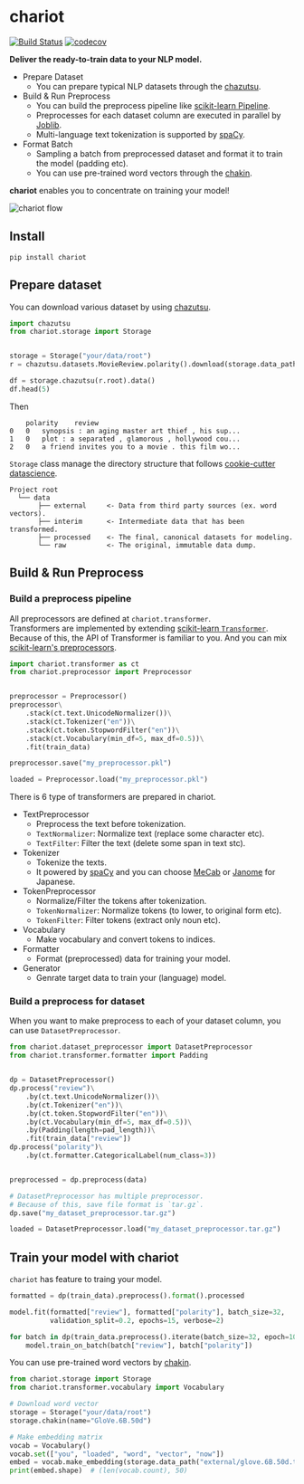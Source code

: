 # chariot

[![Build Status](https://travis-ci.org/chakki-works/chariot.svg?branch=master)](https://travis-ci.org/chakki-works/chariot)
[![codecov](https://codecov.io/gh/chakki-works/chariot/branch/master/graph/badge.svg)](https://codecov.io/gh/chakki-works/chariot)

**Deliver the ready-to-train data to your NLP model.**


* Prepare Dataset
  * You can prepare typical NLP datasets through the [chazutsu](https://github.com/chakki-works/chazutsu).
* Build & Run Preprocess
  * You can build the preprocess pipeline like [scikit-learn Pipeline](http://scikit-learn.org/stable/modules/generated/sklearn.pipeline.Pipeline.html).
  * Preprocesses for each dataset column are executed in parallel by [Joblib](https://pythonhosted.org/joblib/index.html).
  * Multi-language text tokenization is supported by [spaCy](https://spacy.io/).
* Format Batch
  * Sampling a batch from preprocessed dataset and format it to train the model (padding etc).
  * You can use pre-trained word vectors through the [chakin](https://github.com/chakki-works/chakin).

**chariot** enables you to concentrate on training your model!

![chariot flow](./docs/images/chariot_feature.gif)

## Install

```
pip install chariot
```

## Prepare dataset

You can download various dataset by using [chazutsu](https://github.com/chakki-works/chazutsu).  

```py
import chazutsu
from chariot.storage import Storage


storage = Storage("your/data/root")
r = chazutsu.datasets.MovieReview.polarity().download(storage.data_path("raw"))

df = storage.chazutsu(r.root).data()
df.head(5)
```

Then

```
	polarity	review
0	0	synopsis : an aging master art thief , his sup...
1	0	plot : a separated , glamorous , hollywood cou...
2	0	a friend invites you to a movie . this film wo...
```

`Storage` class manage the directory structure that follows [cookie-cutter datascience](https://drivendata.github.io/cookiecutter-data-science/).

```
Project root
  └── data
       ├── external     <- Data from third party sources (ex. word vectors).
       ├── interim      <- Intermediate data that has been transformed.
       ├── processed    <- The final, canonical datasets for modeling.
       └── raw          <- The original, immutable data dump.
```

## Build & Run Preprocess

### Build a preprocess pipeline

All preprocessors are defined at `chariot.transformer`.  
Transformers are implemented by extending [scikit-learn `Transformer`](https://scikit-learn.org/stable/modules/generated/sklearn.base.TransformerMixin.html).  
Because of this, the API of Transformer is familiar to you. And you can mix [scikit-learn's preprocessors](https://scikit-learn.org/stable/modules/preprocessing.html).

```py
import chariot.transformer as ct
from chariot.preprocessor import Preprocessor


preprocessor = Preprocessor()
preprocessor\
    .stack(ct.text.UnicodeNormalizer())\
    .stack(ct.Tokenizer("en"))\
    .stack(ct.token.StopwordFilter("en"))\
    .stack(ct.Vocabulary(min_df=5, max_df=0.5))\
    .fit(train_data)

preprocessor.save("my_preprocessor.pkl")

loaded = Preprocessor.load("my_preprocessor.pkl")
```

There is 6 type of transformers are prepared in chariot.

* TextPreprocessor
  * Preprocess the text before tokenization.
  * `TextNormalizer`: Normalize text (replace some character etc).
  * `TextFilter`: Filter the text (delete some span in text stc).
* Tokenizer
  * Tokenize the texts.
  * It powered by [spaCy](https://spacy.io/) and you can choose [MeCab](https://github.com/taku910/mecab) or [Janome](https://github.com/mocobeta/janome) for Japanese.
* TokenPreprocessor
  * Normalize/Filter the tokens after tokenization.
  * `TokenNormalizer`: Normalize tokens (to lower, to original form etc).
  * `TokenFilter`: Filter tokens (extract only noun etc).
* Vocabulary
  * Make vocabulary and convert tokens to indices.
* Formatter
  * Format (preprocessed) data for training your model.
* Generator
  * Genrate target data to train your (language) model.

### Build a preprocess for dataset

When you want to make preprocess to each of your dataset column, you can use `DatasetPreprocessor`.

```py
from chariot.dataset_preprocessor import DatasetPreprocessor
from chariot.transformer.formatter import Padding


dp = DatasetPreprocessor()
dp.process("review")\
    .by(ct.text.UnicodeNormalizer())\
    .by(ct.Tokenizer("en"))\
    .by(ct.token.StopwordFilter("en"))\
    .by(ct.Vocabulary(min_df=5, max_df=0.5))\
    .by(Padding(length=pad_length))\
    .fit(train_data["review"])
dp.process("polarity")\
    .by(ct.formatter.CategoricalLabel(num_class=3))


preprocessed = dp.preprocess(data)

# DatasetPreprocessor has multiple preprocessor.
# Because of this, save file format is `tar.gz`.
dp.save("my_dataset_preprocessor.tar.gz")

loaded = DatasetPreprocessor.load("my_dataset_preprocessor.tar.gz")
```

## Train your model with chariot

`chariot` has feature to traing your model.

```py
formatted = dp(train_data).preprocess().format().processed

model.fit(formatted["review"], formatted["polarity"], batch_size=32,
          validation_split=0.2, epochs=15, verbose=2)

```

```py
for batch in dp(train_data.preprocess().iterate(batch_size=32, epoch=10):
    model.train_on_batch(batch["review"], batch["polarity"])

```

You can use pre-trained word vectors by [chakin](https://github.com/chakki-works/chakin).  


```py
from chariot.storage import Storage
from chariot.transformer.vocabulary import Vocabulary

# Download word vector
storage = Storage("your/data/root")
storage.chakin(name="GloVe.6B.50d")

# Make embedding matrix
vocab = Vocabulary()
vocab.set(["you", "loaded", "word", "vector", "now"])
embed = vocab.make_embedding(storage.data_path("external/glove.6B.50d.txt"))
print(embed.shape)  # (len(vocab.count), 50)
```
